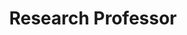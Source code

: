 ---
layout: person
name: "Zhenan Sun"
image: "/assets/people/zhenansun.png"
title: "Research Professor"
category: "Adjunct Faculty"
biography: |
  <p>Zhenan Sun received the B.S. degree in industrial automation from the Dalian University of Technology, Dalian, China, in 1999, the M.S. degree in system engineering from the Huazhong University of Science and Technology, Wuhan, China, in 2002, and the Ph.D. degree in pattern recognition and intelligent systems from the Chinese Academy of Sciences, Beijing, China, in 2006. Since 2006, he has been a Faculty Member with the National Laboratory of Pattern Recognition, Institute of Automation, Chinese Academy of Sciences, where he is currently a Professor. He has authored/co-authored over 100 technical papers. His current research interests include biometrics, pattern recognition, and computer vision.</p>
links:
  - link: "https://scholar.google.com/citations?user=PuZGODYAAAAJ"
    icon: "scholar"
  - link: "znsun@nlpr.ia.ac.cn"
    icon: "email"
  - link: "http://cripac.ia.ac.cn/people/znsun/index.html"
    icon: "website"
phone: "(86)10-82544642"
office: "Room 1605, Intelligence Building, 95 Zhongguancun East Road, Beijing, 100190, P.R.China"
---
